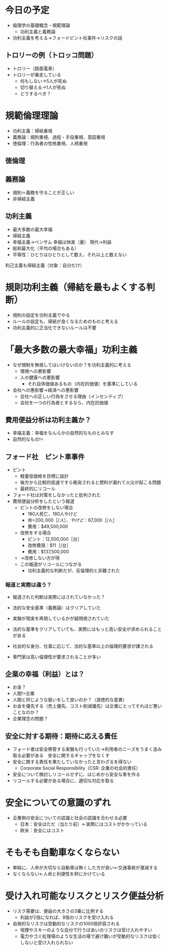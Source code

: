 # 今日の予定
- 倫理学の基礎概念・規範理論
    - 功利主義と義務論
- 功利主義を考える→フォードピント社事件→リスクの話

## トロリーの例（トロッコ問題）
- トロリー（路面電車）
- トロリーが暴走している
    - 何もしない→5人が死ぬ
    - 切り替える→1人が死ぬ
    - どうするべき？

# 規範倫理理論
- 功利主義：帰結重視
- 義務論：規則重視、過程・手段重視、意図重視
- 徳倫理：行為者の性格重視、人柄重視

## 徳倫理

## 義務論
- 規則＝義務を守ることが正しい
- 非帰結主義

## 功利主義
- 最大多数の最大幸福
- 帰結主義
- 幸福主義→ベンサム 幸福は快楽（量） 現代→利益
- 総和最大化（平均の場合もある）
- 平等性：ひとりはひとりとして数え、それ以上と数えない

利己主義も帰結主義（対象：自分だけ）

# 規則功利主義（帰結を最もよくする判断）
- 規則の設定を功利主義でやる
- ルールの設定も、帰結が良くなるためのものと考える
- 功利主義的に正当化できないルールは不要

# 「最大多数の最大幸福」功利主義
- なぜ規制を無視してはいけないのか？を功利主義的に考える
    - 環境への悪影響
    - 人の健康への悪影響
        - それ自体価値あるもの（内在的価値）を基準にしている
- 会社への悪影響→経済への悪影響
    - 会社への正しい行為をさせる理由（インセンティブ）
    - 会社を一つの行為者とするなら、内在的価値

## 費用便益分析は功利主義か？
- 幸福主義：幸福をなんらかの自然的なものとみなす
- 自然的なもの!=

## フォード社　ピント車事件
- ピント
    - 軽量低価格を目標に設計
    - 後方から比較的低速ですら衝突されると燃料が漏れて火災が起こる問題
    - 最終的にリコール
- フォード社は対策をしなかったと批判された
- 費用便益分析をしたという報道
    - ピントの改修をしない場合
        - 180人死亡、180人やけど
        - 命=$200,000［/人］、やけど：$67,000［/人］
        - 費用：$49,500,000
    - 改修をする場合
        - ピント：12,500,000［台］
        - 改修費用：$11［/台］
        - 費用：$137,500,000
    - →改修しない方が得
    - この報道がリコールにつながる
        - 功利主義的な判断だが、反倫理的と非難された

### 報道と実際は違う？
- 報道された判断は実際にはされていなかった？

- 法的な安全基準（義務論）はクリアしていた
- 実験が現実を再現しているかが疑問視されていた
- 法的な基準をクリアしていても、実際にはもっと高い安全が求められることがある
- 社会的な身分、仕事に応じて、法的な基準以上の倫理的要求が課される
- 専門家は高い倫理性が要求されることが多い


## 企業の幸福（利益）とは？
- お金？
- 人間!=企業
- 人間と同じような扱いをして良いのか？（道徳的な差異）
- お金を優先する（売上優先、コスト削減優先）は企業にとってそれほど悪いことなのか？
- 企業理念の問題？

## 安全に対する期待：期待に応える責任
- フォード者は安全移管する実験も行っていた→利用者のニーズをうまく汲み取る必要がある　安全に関するギャップをなくす
- 安全に関する責任を果たしていなかったと言わざるを得ない
    - Corporate Social Responsibility（CSR: 企業の社会的責任）
- 安全について検討しリコールせずに、はじめから安全な車を作る
- リコールする必要がある場合に、適切な対応を取る

# 安全についての意識のずれ
- 企業側の安全についての認識と社会の認識を合わせる必要
    - 日本：安全はただ（当たり前）←実際にはコストがかかっている
    - 欧米：安全にはコスト

# そもそも自動車なくならない
- 単純に、人命が大切なら自動車は無くした方が良い←交通事故が激減する
- なくならない←人命と利便性を秤にかけている

# 受け入れ可能なリスクとリスク便益分析
- リスク需要は、便益の大きさの3乗に比例する
    - 利益が2倍になれば、8倍のリスクを受け入れる
- 自発的なリスクは受動的なリスクの1000倍許容される
    - 喫煙やスキーのような自分で行うばあいのリスクは受け入れやすい
    - 電力やゴミ処理場のような生活の場で避け難いが受動的なリスクは低くしないと受け入れられない